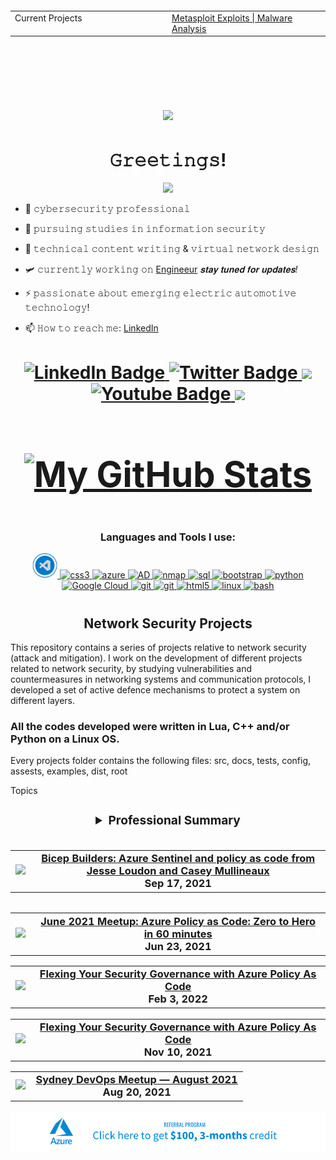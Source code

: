 <!--
**testcomputer/testcomputer** 
Keep your code neat
Maintain simply structure
And above all else, leave yourself notes
-->

<table>
    <table style="width:200">
        <tr>
            <td>
                Current Projects
                    <img width="140px" ">
                </a>
            </td>
<td>
    <a href="hackthebox.com"> Metasploit Exploits | Malware Analysis
    </a>
    <br/---
            </td>
        </tr>
    </table>




    
<!--  <a target="_blank" href="https://github-readme-medium-recent-article.vercel.app/medium/@testcomputer/0"><img src="https://github-readme-medium-recent-article.vercel.app/medium/@testcomputer/0" alt="Recent Article 0">
    --> 
<h1 align="center">
    <img src="" width="750" height="1">
    <img src="https://camo.githubusercontent.com/82291b0fe831bfc6781e07fc5090cbd0a8b912bb8b8d4fec0696c881834f81ac/68747470733a2f2f70726f626f742e6d656469612f394575424971676170492e676966" width="750" height="1"><img src="https://camo.githubusercontent.com/d88bdce683bc31abcfc8fd8774880f5a305e4e59/687474703a2f2f692e696d6775722e636f6d2f6337476d414a662e706e67" />
 <br>
</h>  
<!-- <img src="https://camo.githubusercontent.com/82291b0fe831bfc6781e07fc5090cbd0a8b912bb8b8d4fec0696c881834f81ac/68747470733a2f2f70726f626f742e6d656469612f394575424971676170492e676966" width="750" height="1"> -->

 <!-- <p align="left"> <img src="https://komarev.com/ghpvc/?username=raghav-byte" alt="testcomputer" /> </p> -->

<div id="badges">
</div>
<h1 align="center"> 𝙶𝚛𝚎𝚎𝚝𝚒𝚗𝚐𝚜!
    </h1>
   <div id="header" align="center"> <img src="https://user-images.githubusercontent.com/104815254/170267211-7f5c43d2-cc8b-4e82-8bf3-068591c66093.gif" width="100"/> </div>
 
 <!-- 
<img src="https://camo.githubusercontent.com/e8e7b06ecf583bc040eb60e44eb5b8e0ecc5421320a92929ce21522dbc34c891/68747470733a2f2f6d656469612e67697068792e636f6d2f6d656469612f6876524a434c467a6361737252346961377a2f67697068792e676966" width="30px"/>
</h1> 
-->

- :telescope: 𝚌𝚢𝚋𝚎𝚛𝚜𝚎𝚌𝚞𝚛𝚒𝚝𝚢 𝚙𝚛𝚘𝚏𝚎𝚜𝚜𝚒𝚘𝚗𝚊𝚕

- 🧮  𝚙𝚞𝚛𝚜𝚞𝚒𝚗𝚐 𝚜𝚝𝚞𝚍𝚒𝚎𝚜 𝚒𝚗 𝚒𝚗𝚏𝚘𝚛𝚖𝚊𝚝𝚒𝚘𝚗 𝚜𝚎𝚌𝚞𝚛𝚒𝚝𝚢
 
- :seedling: 𝚝𝚎𝚌𝚑𝚗𝚒𝚌𝚊𝚕 𝚌𝚘𝚗𝚝𝚎𝚗𝚝 𝚠𝚛𝚒𝚝𝚒𝚗𝚐 & 𝚟𝚒𝚛𝚝𝚞𝚊𝚕 𝚗𝚎𝚝𝚠𝚘𝚛𝚔 𝚍𝚎𝚜𝚒𝚐𝚗

- :small_airplane: 𝚌𝚞𝚛𝚛𝚎𝚗𝚝𝚕𝚢 𝚠𝚘𝚛𝚔𝚒𝚗𝚐 𝚘𝚗 [Engineeur](https://engineeur.com) *𝐬𝐭𝐚𝐲 𝐭𝐮𝐧𝐞𝐝 𝐟𝐨𝐫 𝐮𝐩𝐝𝐚𝐭𝐞𝐬!*

- :zap: 𝚙𝚊𝚜𝚜𝚒𝚘𝚗𝚊𝚝𝚎 𝚊𝚋𝚘𝚞𝚝 𝚎𝚖𝚎𝚛𝚐𝚒𝚗𝚐 𝚎𝚕𝚎𝚌𝚝𝚛𝚒𝚌 𝚊𝚞𝚝𝚘𝚖𝚘𝚝𝚒𝚟𝚎 𝚝𝚎𝚌𝚑𝚗𝚘𝚕𝚘𝚐𝚢!    

<!-- 
                                                Understand the code 
                                                Practice simplicity
                                                Take your time
                                                Research & study new framworks and techniques
                                                

-->




<!--


                                     There is an easter egg located somewhere in this file. Happy hunting! 


-->


<!-- color coordinate images -->
- :mailbox: 𝙷𝚘𝚠 𝚝𝚘 𝚛𝚎𝚊𝚌𝚑 𝚖𝚎: [LinkedIn](https://www.linkedin.com/in/daniel-j-w-torres)

<h1 align="center">

<a href="https://www.linkedin.com/in/daniel-j-w-torres/">
    <img src="https://img.shields.io/badge/LinkedIn-blue?style=for-the-badge&logo=linkedin&logoColor=white" alt="LinkedIn Badge"/> 
    </a>
<!-- <a href="https://www.youtube.com/channel/UCwlMLasm-aDMaSQc62F92Zg/"> -->
<a href="https://www.twitter.com/danijordwiletor">
        <img src="https://img.shields.io/badge/Twitter-blue?style=for-the-badge&logo=twitter&logoColor=white" alt="Twitter Badge"/>
        </a>
         </a>
<a href="https://discord.com/channels/1033909070643609662/1033909071520206899">
<img src="https://camo.githubusercontent.com/3f990cfefb64f13d28397fe586c3aa38a81fde585de479205d63c79363ebe07a/68747470733a2f2f696d672e736869656c64732e696f2f62616467652f446973636f72642d3732383944413f7374796c653d666f722d7468652d6261646765266c6f676f3d646973636f7264266c6f676f436f6c6f723d7768697465" 
        </a>
    <a href="https://www.youtube.com/@danijordwiletorr"> 
    <img src="https://img.shields.io/badge/YouTube-red?style=for-the-badge&logo=youtube&logoColor=white" alt="Youtube Badge"/>
    </a>
 <a href="github.com/testcomputer"> 
 <img src="https://camo.githubusercontent.com/b994fc2dc47e1b1c3bb4932c4b37df5930ec6cae8187a2f363ff63a906b23de4/68747470733a2f2f696d672e736869656c64732e696f2f62616467652f2d4769744875622d3138313731373f7374796c653d666f722d7468652d6261646765266c6f676f3d476974487562266c6f676f436f6c6f723d776869746527" ata-canonical-src="https://img.shields.io/badge/-GitHub-181717?style=for-the-badge&amp;logo=GitHub&amp;logoColor=white'" style="max-width: 100%;"> <!-- temp fix, open a issue. resolve this -->
       
     

<h1 align="center"> 
 
[![My GitHub Stats](https://github-readme-stats.vercel.app/api/?username=testcomputer&count_private=true&theme=tokyonight&showicons=true)]()
<!-- 
![](https://komarev.com/ghpvc/?username=tstcomputer&style=plastic-square&color=brightgreen)
 -->
 </h1>
 
<!-- 
                                            <details>
                                            <summary>Web development</summary> Web development, 
                                            also known as website development, refers to the tasks 
                                            associated with creating, building, and maintaining websites.
                                            </p>
                                            </details>
-->

<h3 align="center"> Languages and Tools I use:
    </h3>
<p align="center"> 
  <a href="https://code.visualstudio.com/" target="_blank"> 
    <img src="https://github.com/Pedro-Murilo/icons-for-readme/blob/main/.github/vscode-icon.svg" alt="bootstrap" width="40" height="40"/> 
  <a href="https://www.w3schools.com/css/" target="_blank"> 
    <img src="https://img.icons8.com/color/48/000000/css3.png" alt="css3" width="40" height="40"/> 
    </a>
        <a href="https://azure.com/" target="_blank">
    <img src="https://github.com/testcomputer/testcomputer/assets/104815254/eb59d440-8d04-4f3a-972c-ad56a10d0d08" alt="azure" width="40" height="40"/>
    </a>
        <a href="https://microsoft.com/" target="_blank">    
    <img src="https://vectorified.com/images/active-directory-icon-26.png" alt="AD" width="40" height="40"/>
    </a>
<a href="http://nmap.org/" target="_blank">
  <img src="https://screenshots.dgtcdn.net/images/t_app-logo-l,f_auto,dpr_auto/p/c828c686-96d4-11e6-bce4-00163ec9f5fa/2413414525/nmap-logo" alt="nmap" width="40" height="40" />
</a>
        <a href="https://www.mysql.com/" target="_blank">
    <img src="https://img.icons8.com/color/64/000000/sql.png" alt="sql" width="40" height="40"/> 
    </a>
       <a href="https://getbootstrap.com" target="_blank">
    <img src="https://img.icons8.com/color/48/000000/bootstrap.png" alt="bootstrap" width="40" height="40"/> 
    </a>
        <a href="https://www.python.org" target="_blank">
    <img src="https://img.icons8.com/color/48/000000/python.png" alt="python"
  width="40" height="40"/>
    </a>
 <a href="https://cloud.google.com/" target="_blank">
    <img src="https://img.icons8.com/color/48/000000/google-cloud.png" alt="Google Cloud" width="40" height="40"/>
    </a>
  <a href="https://kali.org/" target="_blank"> 
    <img src="https://external-content.duckduckgo.com/iu/?u=http%3A%2F%2Forig12.deviantart.net%2F402b%2Ff%2F2015%2F318%2F9%2F6%2Fmortal_kombat_logo_2_by_llexandro-d9gpghl.png&f=1&nofb=1&ipt=56bc011d65a99ea52b81097395d92e15f3d3f7fe203b5100ed093be5b2a287ef&ipo=images" alt="git" width="40" height="40"/> 
        </a> <!-- {YOU_FOUND.THE.FLAG} -->
  <a href="https://git-scm.com/" target="_blank"> 
    <img src="https://img.icons8.com/color/48/000000/git.png" alt="git" width="40" height="40"/> 
    </a>
  <a href="https://www.w3.org/html/" target="_blank">  
    <img src="https://img.icons8.com/color/50/000000/html-5.png" alt="html5" width="40" height="40"/> 
    </a>
  <a href="https://www.linux.org/" target="_blank"> 
    <img src="https://img.icons8.com/color/48/000000/linux.png" alt="linux" width="40" height="40"/> 
      <a href="https://www.gnu.org/software/bash/">
      <img src="https://icon-library.com/images/bash-icon/bash-icon-23.jpg" alt="bash" width="40" height="40"/>
      </a>
        </p> 
            </h1>
    
<h1 align="center"> 
    </h4>

  <!--   

                                            <details>
                                              <summary><strong> Example </strong></summary>
                                            </details>

 
-->

<h2 align="center">  Network Security Projects 
    </h1>
This repository contains a series of projects relative to network security (attack and mitigation). 
    I work on the development of different projects related to network security, by studying 
    vulnerabilities and countermeasures in networking systems and communication protocols, I 
    developed a set of active defence mechanisms to protect a system on different layers.
    
    
### All the codes developed were written in Lua, C++ and/or Python on a Linux OS.
Every projects folder contains the following files: src, docs, tests, config, assests, examples, dist, root

<!-- Description document which defines the guidelines/deliverables and in some cases input and example of output files.-->
Topics
   <!-- 
    Project 1: DNS packet capture and fields parsing (malicious detection)

    Project 2: Dynamic ARP Inspection Module

    Project 3: ARP-request reply attack defence (WEP)

    Project 4: DDoS mitigation 

    Project 5: Traffic fingerprinting of TLS flows (Markov chains)

    Project 6: IPS for SYN flood mitigations (Statical/Behavioral/Cookies protections)
-->
<!-- 
   
<h4>
    <details>
      <summary><strong>Mostly Used Languages </strong></summary>
      <img src="https://github-readme-stats.vercel.app/api/top-langs/?username=testcomputer&layout=compact" alt="testcomputer's mostly used Languages"/>
    </details>
</h4>

-->
<h3 align="center"><div>
    <h3>
        <details>
            <summary>
                <strong>Professional Summary</strong>
           </summary>
        <h5> Experienced Linux system administrator with a strong analytical mindset and expertise in various open-source operating systems. Committed to enhancing network uptime and system availability through effective installation, configuration, and administration of Linux systems. With 7 years of experience working with UNIX systems, I bring a deep understanding of network diagnostics and development operations. A diligent troubleshooter with excellent communication skills, adept at collaborating with employees and navigating diverse IT environments. Currently focused on developing an agile management methodology.</h5>
        </details>
    </h3>
</div>

<!-- YouTube Playlist Begin -->

<table>
    <table style="width:200">
        <tr>
            <td>
                <a href="https://www.youtube.com/watch?v=B03V3Tazcec">
                    <img width="140px" src="https://i.ytimg.com/vi/B03V3Tazcec/mqdefault.jpg">
                </a>
            </td>
<td>
    <a href="https://www.youtube.com/watch?v=B03V3Tazcec">Bicep Builders: Azure Sentinel and policy as code from Jesse Loudon and Casey Mullineaux
    </a>
    <br/>Sep 17, 2021
            </td>
        </tr>
    </table>
    
<table>
    <table style="width:200">
        <tr>
            <td>
                <a href="https://www.youtube.com/watch?v=AVn5glYBz84">
                    <img width="140px" src="https://i.ytimg.com/vi/AVn5glYBz84/mqdefault.jpg">
                </a>
            </td>
<td>
    <a href="https://www.youtube.com/watch?v=AVn5glYBz84">June 2021 Meetup: Azure Policy as Code: Zero to Hero in 60 minutes
    </a>
    <br/>Jun 23, 2021
            </td>
        </tr>
    </table>

<table>
    <tr>
        <td>
            <a href="https://www.youtube.com/watch?v=SuH_TBBsvLI">
                <img width="140px" src="https://i.ytimg.com/vi/SuH_TBBsvLI/mqdefault.jpg">
            </a>
        </td>
<td>
    <a href="https://www.youtube.com/watch?v=SuH_TBBsvLI">Flexing Your Security Governance with Azure Policy As Code
    </a>
    <br/>Feb 3, 2022
        </td>
    </tr>
    </table>

<table>
    <tr>
        <td>
            <a href="https://www.youtube.com/watch?v=-KSLh2I9e1U">
                <img width="140px" src="https://i.ytimg.com/vi/-KSLh2I9e1U/mqdefault.jpg">
            </a>
        </td>
<td>
    <a href="https://www.youtube.com/watch?v=-KSLh2I9e1U">Flexing Your Security Governance with Azure Policy As Code
    </a>
    <br/>Nov 10, 2021
        </td>
    </tr>
    </table>

<table>
    <tr>
        <td>
            <a href="https://www.youtube.com/watch?v=dPwy8nlNyNM">
                <img width="140px" src="https://i.ytimg.com/vi/dPwy8nlNyNM/mqdefault.jpg">
            </a>
        </td>
<td>
    <a href="https://www.youtube.com/watch?v=dPwy8nlNyNM">Sydney DevOps Meetup — August 2021
    </a>
    <br/>Aug 20, 2021
        </td>
    </tr>
    </table>

<!-- YouTube Playlist End -->
  
  <!--
 <table>
    <tr>
        <td>
            <a href="https://engineeur.com/f/career-growth-strategies-for-new-professionals">
                <img width="140px" src="https://user-images.githubusercontent.com/104815254/230734507-d07ffaeb-0539-4630-a1cf-53ab10ca6bbe.png">
            </a>
        </td>
<td>
    <a href="https://engineeur.com/f/career-growth-strategies-for-new-professionals">Career Growth Strategies — April 2023
    </a>
    <br/>Apr 3, 2023
        </td>
    </tr>
    </table>
   
    -->
    
    
    
    
    
    
    
    
    
    
    
    
    
    
    
 
<p align="center"> <a href="https://www.azure.com" target="_blank"> <img src="https://raw.githubusercontent.com/pry0cc/axiom/master/screenshots/Referrals/azure_referral.png" 
 screenshots/Referrals/azure_referral.png/><img src="https://camo.githubusercontent.com/82291b0fe831bfc6781e07fc5090cbd0a8b912bb8b8d4fec0696c881834f81ac/68747470733a2f2f70726f626f742e6d656469612f394575424971676170492e676966" width="750" height="1">
